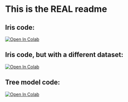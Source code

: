 # This is the REAL readme

## Iris code:
[![Open In Colab](https://colab.research.google.com/assets/colab-badge.svg)](https://colab.research.google.com/drive/1LGydonTPEHlCZ6KTmH7CWsu0wxJt2Bu8#scrollTo=ZTYP2bzxpBYM)
## Iris code, but with a different dataset:
[![Open In Colab](https://colab.research.google.com/assets/colab-badge.svg)](https://colab.research.google.com/drive/1YjNTFaFrtN_8d4Uvme9XT8sBS3doVR7P#scrollTo=j23ZwBNV8L5m)
## Tree model code:
[![Open In Colab](https://colab.research.google.com/assets/colab-badge.svg)](https://colab.research.google.com/drive/1pxRLRF8Q9BzheorhPRAi2dD48kYhK0SZ#scrollTo=hOTQ6brwETLJ)
